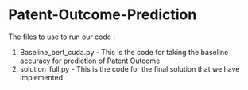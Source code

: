 # Patent-Outcome-Prediction

The files to use to run our code :
1. Baseline_bert_cuda.py - This is the code for taking the baseline accuracy for prediction of Patent Outcome
2. solution_full.py - This is the code for the final solution that we have implemented

